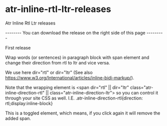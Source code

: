 # atr-inline-rtl-ltr-releases
Atr Inline Rtl Ltr releases

-------- You can download the release on the right side of this page ---------

First release

Wrap words (or sentences) in paragraph block with span element and change their direction from rtl to ltr and vice versa.

We use here dir="rtl" or dir="ltr" (See also https://www.w3.org/International/articles/inline-bidi-markup/).

Note that the wrapping element is <span dir="rtl" || dir="ltr" class="atr-inline-direction-rtl" || class="atr-inline-direction-ltr"> so you can control it through your site CSS as well. I.E. .atr-inline-direction-rtl{direction: rtl;display:inline-block}
  
This is a toggled element, which means, if you click again it will remove the added span.

